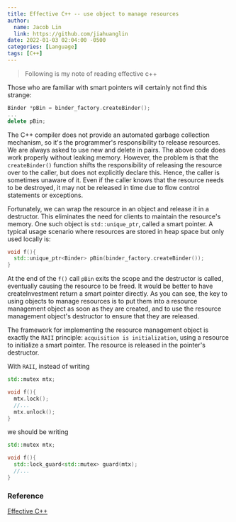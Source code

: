 ```yaml
---
title: Effective C++ -- use object to manage resources
author:
  name: Jacob Lin
  link: https://github.com/jiahuanglin
date: 2022-01-03 02:04:00 -0500
categories: [Language]
tags: [C++]
---
```


> Following is my note of reading effective c++

Those who are familiar with smart pointers will certainly not find this strange:

```c++
Binder *pBin = binder_factory.createBinder();
...
delete pBin;
```
The C++ compiler does not provide an automated garbage collection mechanism, so it's the programmer's responsibility to release resources. We are always asked to use new and delete in pairs. The above code does work properly without leaking memory. However, the problem is that the `createBinder()` function shifts the responsibility of releasing the resource over to the caller, but does not explicitly declare this. Hence, the caller is sometimes unaware of it. Even if the caller knows that the resource needs to be destroyed, it may not be released in time due to flow control statements or exceptions.

Fortunately, we can wrap the resource in an object and release it in a destructor. This eliminates the need for clients to maintain the resource's memory. One such object is `std::unique_ptr`, called a smart pointer. A typical usage scenario where resources are stored in heap space but only used locally is:

```c++
void f(){
  std::unique_ptr<Binder> pBin(binder_factory.createBinder());
}
```

At the end of the `f()` call `pBin` exits the scope and the destructor is called, eventually causing the resource to be freed. It would be better to have createInvestment return a smart pointer directly. As you can see, the key to using objects to manage resources is to put them into a resource management object as soon as they are created, and to use the resource management object's destructor to ensure that they are released.

The framework for implementing the resource management object is exactly the `RAII` principle: `acquisition is initialization`, using a resource to initialize a smart pointer. The resource is released in the pointer's destructor.

With `RAII`, instead of writing

```c++
std::mutex mtx;

void f(){ 
  mtx.lock(); 
  //... 
  mtx.unlock();
}
```
we should be writing

```c++
std::mutex mtx;

void f(){ 
  std::lock_guard<std::mutex> guard(mtx); 
  //...
}
```


### Reference
[Effective C++](https://www.amazon.ca/Effective-Specific-Improve-Programs-Designs/dp/0201563649)




